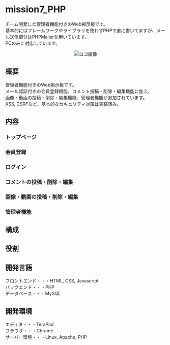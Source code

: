 # mission7_PHP
チーム開発した管理者機能付きのWeb掲示板です。  
基本的にはフレームワークやライブラリを使わずPHPで直に書いてますが、メール送信部分はPHPMailerを用いています。  
PCのみに対応しています。
<div align="center">
<img src="https://raw.github.com/wiki/s-tsuiki/mission7_PHP/images/untitle.png" alt="ロゴ画像">
</div>

## 概要
管理者機能付きのWeb掲示板です。  
メール認証付きの会員登録機能、コメント投稿・削除・編集機能に加え、  
画像・動画の投稿・削除・編集機能、管理者機能が追加されています。  
XSS, CSRFなど、基本的なセキュリティ対策は実装済み。

## 内容
### トップページ

### 会員登録

### ログイン

### コメントの投稿・削除・編集

### 画像・動画の投稿・削除・編集

### 管理者機能

## 構成

## 役割


## 開発言語
フロントエンド・・・HTML, CSS, Javascript  
バックエンド・・・PHP  
データベース・・・MySQL

## 開発環境
エディタ・・・TeraPad  
ブラウザ・・・Chrome  
サーバー環境・・・Linux, Apache, PHP
